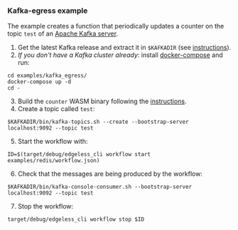 ### Kafka-egress example

The example creates a function that periodically updates a counter on the
topic `test` of an [Apache Kafka server](https://kafka.apache.org/).

1. Get the latest Kafka release and extract it in `$KAFKADIR` (see
   [instructions](https://kafka.apache.org/quickstart)).
2. _If you don't have a Kafka cluster already_: install
   [docker-compose](https://docs.docker.com/compose/) and run:

```shell
cd examples/kafka_egress/
docker-compose up -d
cd -
```
 
3. Build the `counter` WASM binary following the
   [instructions](../../functions/README.md).
4. Create a topic called `test`:

```shell
$KAFKADIR/bin/kafka-topics.sh --create --bootstrap-server localhost:9092 --topic test
```

5. Start the workflow with:

```shell
ID=$(target/debug/edgeless_cli workflow start examples/redis/workflow.json)
```

6. Check that the messages are being produced by the workflow:

```shell
$KAFKADIR/bin/kafka-console-consumer.sh --bootstrap-server localhost:9092 --topic test
```

7. Stop the workflow:

```shell
target/debug/edgeless_cli workflow stop $ID
```